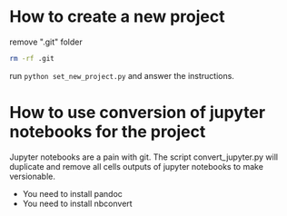 # How to create a new project

remove ".git" folder

```bash
rm -rf .git
```

run `python set_new_project.py` and answer the instructions.

# How to use conversion of jupyter notebooks for the project

Jupyter notebooks are a pain with git. The script convert_jupyter.py will duplicate and remove all cells outputs of jupyter notebooks to make versionable.

- You need to install pandoc
- You need to install nbconvert
